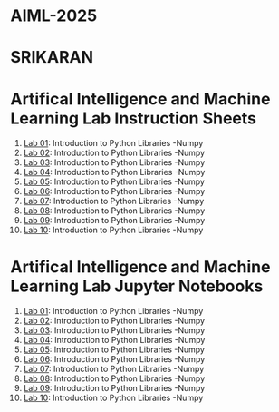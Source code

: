 # AIML-2025
# SRIKARAN
# Artifical Intelligence and Machine Learning Lab Instruction Sheets
1.  [ Lab 01](https://github.com/2303a51015/AIML-2025/blob/main/AIML_A1.pdf): Introduction to Python Libraries -Numpy
1.  [ Lab 02](): Introduction to Python Libraries -Numpy
1.  [ Lab 03](): Introduction to Python Libraries -Numpy
1.  [ Lab 04](): Introduction to Python Libraries -Numpy
1.  [ Lab 05](): Introduction to Python Libraries -Numpy
1.  [ Lab 06](): Introduction to Python Libraries -Numpy
1.  [ Lab 07](): Introduction to Python Libraries -Numpy
1.  [ Lab 08](): Introduction to Python Libraries -Numpy
1.  [ Lab 09](): Introduction to Python Libraries -Numpy
1.  [ Lab 10](): Introduction to Python Libraries -Numpy



#  Artifical Intelligence and Machine Learning Lab Jupyter Notebooks
1.  [ Lab 01](https://github.com/2303a51015/AIML-2025/blob/main/LAB_01.ipynb): Introduction to Python Libraries -Numpy
1.  [ Lab 02](): Introduction to Python Libraries -Numpy
1.  [ Lab 03](https://github.com/2303a51015/AIML-2025/blob/main/Lab03_AIML.ipynb): Introduction to Python Libraries -Numpy
1.  [ Lab 04](): Introduction to Python Libraries -Numpy
1.  [ Lab 05](): Introduction to Python Libraries -Numpy
1.  [ Lab 06](): Introduction to Python Libraries -Numpy
1.  [ Lab 07](): Introduction to Python Libraries -Numpy
1.  [ Lab 08](): Introduction to Python Libraries -Numpy
1.  [ Lab 09](): Introduction to Python Libraries -Numpy
1.  [ Lab 10](): Introduction to Python Libraries -Numpy
